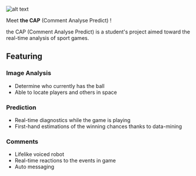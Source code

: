 ![alt text](https://github.com/TibRib/the-cap/blob/main/THE_CAP.png?raw=true)

Meet **the CAP** (Comment Analyse Predict) !

the CAP (Comment Analyse Predict) is a student's project aimed toward the real-time analysis of sport games.

## Featuring

### Image Analysis

- Determine who currently has the ball
- Able to locate players and others in space

### Prediction

- Real-time diagnostics while the game is playing
- First-hand estimations of the winning chances thanks to data-mining

### Comments

- Lifelike voiced robot
- Real-time reactions to the events in game
- Auto messaging
